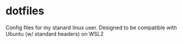 # dotfiles
Config files for my stanard linux user. Designed to be compatible with Ubuntu (w/ standard headers) on WSL2
